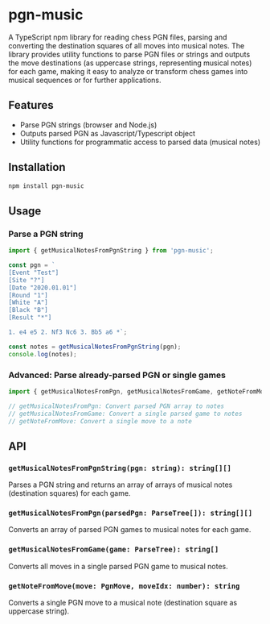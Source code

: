 # pgn-music

A TypeScript npm library for reading chess PGN files, parsing and converting the destination squares of all moves into musical notes. The library provides utility functions to parse PGN files or strings and outputs the move destinations (as uppercase strings, representing musical notes) for each game, making it easy to analyze or transform chess games into musical sequences or for further applications.

## Features
- Parse PGN strings (browser and Node.js)
- Outputs parsed PGN as Javascript/Typescript object
- Utility functions for programmatic access to parsed data (musical notes)

## Installation

```sh
npm install pgn-music
```

## Usage

### Parse a PGN string

```typescript
import { getMusicalNotesFromPgnString } from 'pgn-music';

const pgn = `
[Event "Test"]
[Site "?"]
[Date "2020.01.01"]
[Round "1"]
[White "A"]
[Black "B"]
[Result "*"]

1. e4 e5 2. Nf3 Nc6 3. Bb5 a6 *`;

const notes = getMusicalNotesFromPgnString(pgn);
console.log(notes);
```

### Advanced: Parse already-parsed PGN or single games

```typescript
import { getMusicalNotesFromPgn, getMusicalNotesFromGame, getNoteFromMove } from 'pgn-music';

// getMusicalNotesFromPgn: Convert parsed PGN array to notes
// getMusicalNotesFromGame: Convert a single parsed game to notes
// getNoteFromMove: Convert a single move to a note
```

## API

### `getMusicalNotesFromPgnString(pgn: string): string[][]`
Parses a PGN string and returns an array of arrays of musical notes (destination squares) for each game.

### `getMusicalNotesFromPgn(parsedPgn: ParseTree[]): string[][]`
Converts an array of parsed PGN games to musical notes for each game.

### `getMusicalNotesFromGame(game: ParseTree): string[]`
Converts all moves in a single parsed PGN game to musical notes.

### `getNoteFromMove(move: PgnMove, moveIdx: number): string`
Converts a single PGN move to a musical note (destination square as uppercase string).
